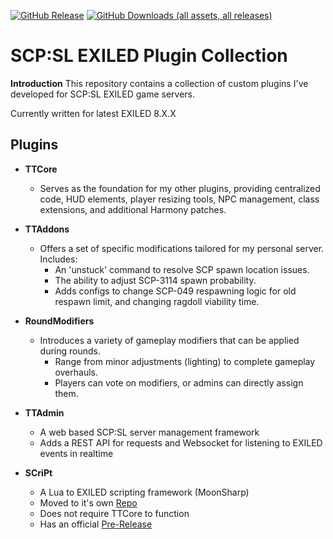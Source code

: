 [![GitHub Release](https://img.shields.io/github/v/release/tayjay/TTPlugins?include_prereleases)](https://github.com/tayjay/TTPlugins/releases/latest)
[![GitHub Downloads (all assets, all releases)](https://img.shields.io/github/downloads/tayjay/TTPlugins/total)](https://github.com/tayjay/TTPlugins/releases/latest)



# SCP:SL EXILED Plugin Collection

**Introduction**
This repository contains a collection of custom plugins I've developed for SCP:SL EXILED game servers.

Currently written for latest EXILED 8.X.X

## Plugins

* **TTCore**
    * Serves as the foundation for my other plugins, providing centralized code, HUD elements, player resizing tools, NPC management, class extensions, and additional Harmony patches.

* **TTAddons**
    * Offers a set of specific modifications tailored for my personal server. Includes:
        * An 'unstuck' command to resolve SCP spawn location issues.
        * The ability to adjust SCP-3114 spawn probability.
        * Adds configs to change SCP-049 respawning logic for old respawn limit, and changing ragdoll viability time.

* **RoundModifiers**
    * Introduces a variety of gameplay modifiers that can be applied during rounds.
        * Range from minor adjustments (lighting) to complete gameplay overhauls.
        * Players can vote on modifiers, or admins can directly assign them.
     
* **TTAdmin**
  * A web based SCP:SL server management framework
  * Adds a REST API for requests and Websocket for listening to EXILED events in realtime
         
* **SCriPt**
   * A Lua to EXILED scripting framework (MoonSharp)
   * Moved to it's own [Repo](https://github.com/tayjay/SCriPt)
   * Does not require TTCore to function
   * Has an official [Pre-Release](https://github.com/tayjay/SCriPt/releases)
      
